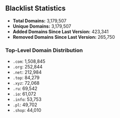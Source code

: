 ## Blacklist Statistics

- **Total Domains:** 3,179,507
- **Unique Domains:** 3,179,507
- **Added Domains Since Last Version:** 423,341
- **Removed Domains Since Last Version:** 265,750

### Top-Level Domain Distribution

-  `.com`: 1,508,845
-  `.org`: 252,844
-  `.net`: 212,984
-  `.top`: 84,279
-  `.xyz`: 72,068
-  `.ru`: 69,542
-  `.io`: 61,072
-  `.info`: 53,753
-  `.pl`: 49,702
-  `.shop`: 44,010
